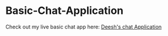 # Basic-Chat-Application
Check out my live basic chat app here: [Deesh's chat Application](https://basic-chat-application-do56.onrender.com)
